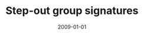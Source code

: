 ---
# Documentation: https://wowchemy.com/docs/managing-content/

title: Step-out group signatures
subtitle: ''
summary: ''
authors:
- Marek Klonowski
- Łukasz Krzywiecki
- Mirosław Kutyłowski
- Anna S. Lauks-Dutka
tags: []
categories: []
date: '2009-01-01'
lastmod: 2022-10-07T05:13:04Z
featured: false
draft: false

# Featured image
# To use, add an image named `featured.jpg/png` to your page's folder.
# Focal points: Smart, Center, TopLeft, Top, TopRight, Left, Right, BottomLeft, Bottom, BottomRight.
image:
  caption: ''
  focal_point: ''
  preview_only: false

# Projects (optional).
#   Associate this post with one or more of your projects.
#   Simply enter your project's folder or file name without extension.
#   E.g. `projects = ["internal-project"]` references `content/project/deep-learning/index.md`.
#   Otherwise, set `projects = []`.
projects: []
publishDate: '2022-10-07T05:13:03.790958Z'
publication_types:
- '2'
abstract: ''
publication: '*Computing*'
doi: 10.1007/s00607-009-0040-0
---